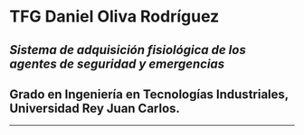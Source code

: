 # TFG Daniel Oliva Rodríguez
## *Sistema de adquisición fisiológica de los agentes de seguridad y emergencias*

## **Grado en Ingeniería en Tecnologías Industriales, Universidad Rey Juan Carlos**.

-----------



